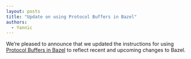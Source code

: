 ```yaml
---
layout: posts
title: "Update on using Protocol Buffers in Bazel"
authors:
  - Yannic
---
```


We’re pleased to announce that we updated the instructions for using 
[Protocol Buffers in Bazel](/2017/02/27/protocol-buffers.html)
to reflect recent and upcoming changes to Bazel.
